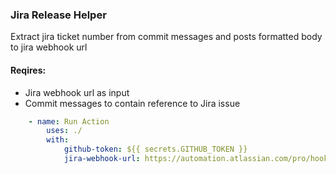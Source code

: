 ### Jira Release Helper

Extract jira ticket number from commit messages and posts formatted body to jira
webhook url

#### Reqires:

- Jira webhook url as input
- Commit messages to contain reference to Jira issue

```yaml
    - name: Run Action
        uses: ./
        with:
            github-token: ${{ secrets.GITHUB_TOKEN }}
            jira-webhook-url: https://automation.atlassian.com/pro/hooks/666
```
